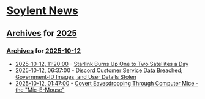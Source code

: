 # [Soylent News](../../../README.md)

## [Archives](../../index.md) for [2025](../index.md)

### [Archives](../../index.md) for [2025-10-12](index.md)

* [2025-10-12, 11:20:00](https://soylentnews.org/article.pl?sid=25/10/11/143225&from=rss) - [Starlink Burns Up One to Two Satellites a Day](https://soylentnews.org/article.pl?sid=25/10/11/143225&from=rss)
* [2025-10-12, 06:37:00](https://soylentnews.org/article.pl?sid=25/10/11/1348219&from=rss) - [Discord Customer Service Data Breached; Government-ID Images, and User Details Stolen](https://soylentnews.org/article.pl?sid=25/10/11/1348219&from=rss)
* [2025-10-12, 01:47:00](https://soylentnews.org/article.pl?sid=25/10/11/1340244&from=rss) - [Covert Eavesdropping Through Computer Mice - the \"Mic-E-Mouse\"](https://soylentnews.org/article.pl?sid=25/10/11/1340244&from=rss)
